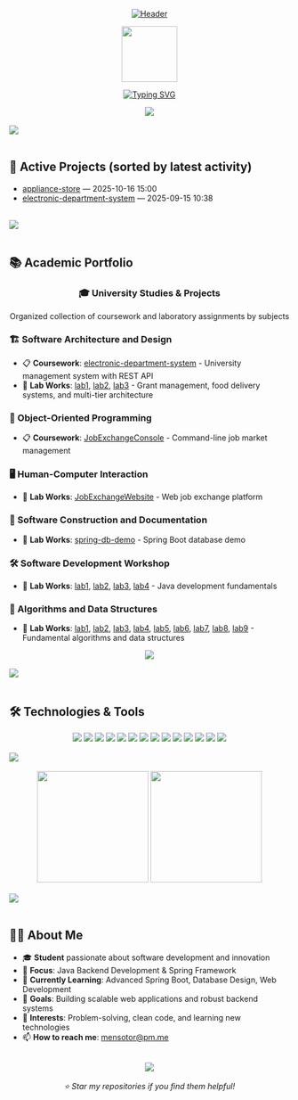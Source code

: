 <div align="center">

[![Header](https://capsule-render.vercel.app/api?type=waving&color=8B5CF6&height=200&section=header&text=Welcome%20to%20My%20Student%20Project%20Portfolio&fontSize=40&fontColor=ffffff&animation=fadeIn&fontAlignY=35&desc=Innovation%20through%20code%20|%20Building%20digital%20solutions&descAlignY=55&descAlign=62)](https://github.com/Gerasha0)
</div>

<div align="center">
  <img src="https://raw.githubusercontent.com/TheDudeThatCode/TheDudeThatCode/master/Assets/Developer.gif" width="100"/>

[![Typing SVG](https://readme-typing-svg.herokuapp.com?font=JetBrains+Mono&weight=600&size=24&pause=1000&color=8B5CF6&center=true&vCenter=true&random=false&width=600&lines=Java+Developer)](https://git.io/typing-svg)
</div>

<div align="center">
  <img src="https://komarev.com/ghpvc/?username=Gerasha0&color=8B5CF6&style=for-the-badge&label=PROFILE+VIEWS"/>

</div>

<br>

<img src="https://user-images.githubusercontent.com/73097560/115834477-dbab4500-a447-11eb-908a-139a6edaec5c.gif">

<br>
<br>

## 🚀 Active Projects (sorted by latest activity)

<!-- PROJECTS_START -->
- [appliance-store](https://github.com/Gerasha0/appliance-store) — 2025-10-16 15:00
- [electronic-department-system](studies/software-architecture-and-design/coursework/electronic-department-system) — 2025-09-15 10:38
<!-- PROJECTS_END -->

<br>

<img src="https://user-images.githubusercontent.com/73097560/115834477-dbab4500-a447-11eb-908a-139a6edaec5c.gif">

<br>
<br>

## 📚 Academic Portfolio

<div align="center">
  <h3>🎓 University Studies & Projects</h3>
  <p>Organized collection of coursework and laboratory assignments by subjects</p>
</div>

### 🏗️ Software Architecture and Design
- 📋 **Coursework**: [electronic-department-system](studies/software-architecture-and-design/coursework/electronic-department-system) - University management system with REST API
- 🔬 **Lab Works**: [lab1](studies/software-architecture-and-design/laboratory-works/lab1), [lab2](studies/software-architecture-and-design/laboratory-works/lab2), [lab3](studies/software-architecture-and-design/laboratory-works/lab3) - Grant management, food delivery systems, and multi-tier architecture

### 🎯 Object-Oriented Programming  
- 📋 **Coursework**: [JobExchangeConsole](studies/object-oriented-programming/coursework/JobExchangeConsole) - Command-line job market management

### 🖥️ Human-Computer Interaction
- 🔬 **Lab Works**: [JobExchangeWebsite](studies/human-computer-interaction/laboratory-works/JobExchangeWebsite) - Web job exchange platform

### 🔧 Software Construction and Documentation
- 🔬 **Lab Works**: [spring-db-demo](studies/software-construction-and-documentation/laboratory-works/spring-db-demo) - Spring Boot database demo

### 🛠️ Software Development Workshop
- 🔬 **Lab Works**: [lab1](studies/software-development-workshop/laboratory-works/lab1), [lab2](studies/software-development-workshop/laboratory-works/lab2), [lab3](studies/software-development-workshop/laboratory-works/lab3), [lab4](studies/software-development-workshop/laboratory-works/lab4) - Java development fundamentals

### 🧮 Algorithms and Data Structures
- 🔬 **Lab Works**: [lab1](studies/algorithms-and-data-structures/laboratory-works/lab1), [lab2](studies/algorithms-and-data-structures/laboratory-works/lab2), [lab3](studies/algorithms-and-data-structures/laboratory-works/lab3), [lab4](studies/algorithms-and-data-structures/laboratory-works/lab4), [lab5](studies/algorithms-and-data-structures/laboratory-works/lab5), [lab6](studies/algorithms-and-data-structures/laboratory-works/lab6), [lab7](studies/algorithms-and-data-structures/laboratory-works/lab7), [lab8](studies/algorithms-and-data-structures/laboratory-works/lab8), [lab9](studies/algorithms-and-data-structures/laboratory-works/lab9) - Fundamental algorithms and data structures

<div align="center">
  <a href="studies/">
    <img src="https://img.shields.io/badge/📚_Browse_All_Studies-8B5CF6?style=for-the-badge&logo=github&logoColor=white"/>
  </a>
</div>


<br>

<img src="https://user-images.githubusercontent.com/73097560/115834477-dbab4500-a447-11eb-908a-139a6edaec5c.gif">

<br>
<br>

## 🛠️ Technologies & Tools

<div align="center">
  <img src="https://img.shields.io/badge/Java-ED8B00?style=for-the-badge&logo=openjdk&logoColor=white"/>
  <img src="https://img.shields.io/badge/Spring%20Boot-6DB33F?style=for-the-badge&logo=springboot&logoColor=white"/>
  <img src="https://img.shields.io/badge/MySQL-4479A1?style=for-the-badge&logo=mysql&logoColor=white"/>
  <img src="https://img.shields.io/badge/Docker-2496ED?style=for-the-badge&logo=docker&logoColor=white"/>
  <img src="https://img.shields.io/badge/Maven-C71A36?style=for-the-badge&logo=apachemaven&logoColor=white"/>
  <img src="https://img.shields.io/badge/JUnit-25A162?style=for-the-badge&logo=junit5&logoColor=white"/>
  <img src="https://img.shields.io/badge/Mockito-25A162?style=for-the-badge&logo=mockito&logoColor=white"/>
  <img src="https://img.shields.io/badge/Hibernate-59666C?style=for-the-badge&logo=hibernate&logoColor=white"/>
  <img src="https://img.shields.io/badge/Swagger-85EA2D?style=for-the-badge&logo=swagger&logoColor=black"/>
  <img src="https://img.shields.io/badge/Git-F05032?style=for-the-badge&logo=git&logoColor=white"/>
  <img src="https://img.shields.io/badge/GitHub-181717?style=for-the-badge&logo=github&logoColor=white"/>
  <img src="https://img.shields.io/badge/Linux-FCC624?style=for-the-badge&logo=linux&logoColor=black"/>
  <img src="https://img.shields.io/badge/HTML5-E34F26?style=for-the-badge&logo=html5&logoColor=white"/>
  <img src="https://img.shields.io/badge/CSS3-1572B6?style=for-the-badge&logo=css3&logoColor=white"/>
</div>

<br>

<img src="https://user-images.githubusercontent.com/73097560/115834477-dbab4500-a447-11eb-908a-139a6edaec5c.gif">

<br>
<br>

<div align="center">
<img src="https://github-readme-stats.vercel.app/api?username=Gerasha0&show_icons=true&theme=dark&bg_color=1e293b&title_color=8B5CF6&icon_color=8B5CF6&text_color=ffffff&border_color=334155&border_radius=10&include_all_commits=true&count_private=true&cache_seconds=1800" height="200"/>

<img src="https://github-readme-stats.vercel.app/api/top-langs/?username=Gerasha0&layout=compact&theme=dark&bg_color=1e293b&title_color=8B5CF6&text_color=ffffff&border_color=334155&border_radius=10&cache_seconds=1800" height="200"/>
</div>

<br>

<img src="https://user-images.githubusercontent.com/73097560/115834477-dbab4500-a447-11eb-908a-139a6edaec5c.gif">

<br>
<br>

## 👨‍💻 About Me

<div align="left">

- 🎓 **Student** passionate about software development and innovation
- 💼 **Focus**: Java Backend Development & Spring Framework
- 🌱 **Currently Learning**: Advanced Spring Boot, Database Design, Web Development
- 🎯 **Goals**: Building scalable web applications and robust backend systems
- 🚀 **Interests**: Problem-solving, clean code, and learning new technologies
- 📫 **How to reach me**: [mensotor@pm.me](mailto:mensotor@pm.me)

</div>

<br>

<div align="center">
  <img src="https://komarev.com/ghpvc/?username=Gerasha0&color=8B5CF6&style=flat-square&label=Profile+Views"/>
  <br><br>
  <i>⭐ Star my repositories if you find them helpful!</i>
</div>
